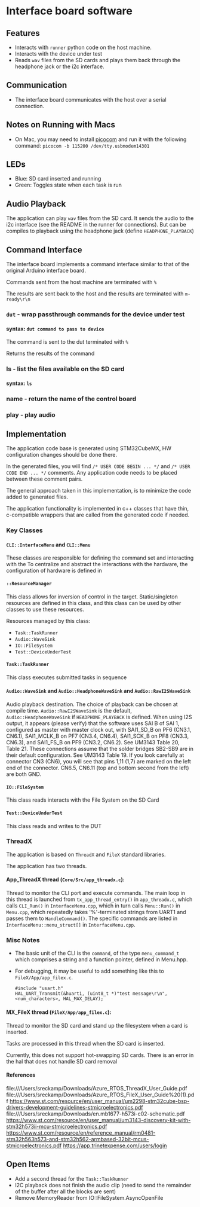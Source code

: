 # Interface board software

## Features
- Interacts with `runner` python code on the host machine.
- Interacts with the device under test
- Reads `wav` files from the SD cards and plays them back through the headphone jack or the i2c interface.


## Communication
- The interface board communicates with the host over a serial connection.  

## Notes on Running with Macs
- On Mac, you may need to install [picocom](https://github.com/npat-efault/picocom) and run it with the following command: `picocom -b 115200 /dev/tty.usbmodem14301`
## LEDs
- Blue: SD card inserted and running
- Green: Toggles state when each task is run

## Audio Playback
The application can play `wav` files from the SD card.  It sends the audio to the i2c interface (see the README in the
runner for connections).  But can be compiles to playback using the headphone jack (define `HEADPHONE_PLAYBACK`)

## Command Interface
The interface board implements a command interface similar to that of the original Arduino interface board.

Commands sent from the host machine are terminated with `%`

The results are sent back to the host and the results are terminated with `m-ready\r\n`

### `dut` - wrap passthrough commands for the device under test
#### syntax: `dut command to pass to device`

The command is sent to the dut terminated with `%`

Returns the results of the command

### ls - list the files available on the SD card
#### syntax: `ls`

### name - return the name of the control board

### play - play audio

## Implementation

The application code base is generated using STM32CubeMX, HW configuration changes should be done there.

In the generated files, you will find `/* USER CODE BEGIN ... */` and `/* USER CODE END ... */` comments.
Any application code needs to be placed between these comment pairs.

The general approach taken in this implementation, is to minimize the code added to generated files.

The application functionality is implemented in c++ classes that have thin, c-compatible 
wrappers that are called from the generated code if needed.

### Key Classes

#### `CLI::InterfaceMenu` and `CLI::Menu`
These classes are responsible for defining the command set and interacting with the 
To centralize and abstract the interactions with the hardware, the configuration of hardware is defined in 

#### `::ResourceManager`  
This class allows for inversion of control in the target.  Static/singleton resources are defined in this class, and
this class can be used by other classes to use these resources.

Resources managed by this class:
- `Task::TaskRunner`
- `Audio::WaveSink`
- `IO::FileSystem`
- `Test::DeviceUnderTest`

#### `Task::TaskRunner`
This class executes submitted tasks in sequence

#### `Audio::WaveSink` and `Audio::HeadphoneWaveSink` and `Audio::RawI2SWaveSink`
Audio playback destination.  The choice of playback can be chosen at compile time.  `Audio::RawI2SWaveSink` is the
default, `Audio::HeadphoneWaveSink` if `HEADPHONE_PLAYBACK` is defined.
When using I2S output, it appears (please verify) that the software uses SAI B of SAI 1, configured as master with master clock out, with SAI1_SD_B on PF6 (CN3.1, CN6.1), SAI1_MCLK_B on PF7 (CN3.4, CN6.4), SAI1_SCK_B on PF8 (CN3.3, CN6.3), and SAI1_FS_B on PF9 (CN3.2, CN6.2). See UM3143 Table 20, Table 21. These connections assume that the solder bridges SB2-SB9 are in their default configuration.  See UM3143 Table 19.  If you look carefully at connector CN3 (CN6), you will see that pins 1,11 (1,7) are marked on the left end of the connector.  CN6.5, CN6.11 (top and bottom second from the left) are both GND.

#### `IO::FileSystem`
This class reads interacts with the File System on the SD Card

#### `Test::DeviceUnderTest`
This class reads and writes to the DUT

### ThreadX
The application is based on `ThreadX` and `FileX` standard libraries.

The application has two threads.
#### App_ThreadX thread (`Core/Src/app_threadx.c`):
Thread to monitor the CLI port and execute commands.  The main loop in this thread is launched from `tx_app_thread_entry()` in `app_threadx.c`, which calls `CLI_Run()` in `InterfaceMenu.cpp`, which in turn calls `Menu::Run()` in `Menu.cpp`, which repeatedly takes '%'-terminated strings from UART1 and passes them to `HandleCommand()`.  The specific commands are listed in `InterfaceMenu::menu_struct[]` in `InterfaceMenu.cpp`.

### Misc Notes
* The basic unit of the CLI is the `command`, of the type `menu_command_t` which comprises a string and a function pointer, defined in Menu.hpp.
* For debugging, it may be useful to add something like this to `FileX/App/app_filex.c`.

    ```
    #include "usart.h"
    HAL_UART_Transmit(&huart1, (uint8_t *)"test message\r\n", <num_characters>, HAL_MAX_DELAY);
    ```


#### MX_FileX thread (`FileX/App/app_filex.c`):
Thread to monitor the SD card and stand up the filesystem when a card is inserted.

Tasks are processed in this thread when the SD card is inserted.

Currently, this does not support hot-swapping SD cards.  There is an error in the hal that does not handle SD
card removal

#### References
file:///Users/sreckamp/Downloads/Azure_RTOS_ThreadX_User_Guide.pdf
file:///Users/sreckamp/Downloads/Azure_RTOS_FileX_User_Guide%20(1).pdf
https://www.st.com/resource/en/user_manual/um2298-stm32cube-bsp-drivers-development-guidelines-stmicroelectronics.pdf
file:///Users/sreckamp/Downloads/en.mb1677-h573i-c02-schematic.pdf
https://www.st.com/resource/en/user_manual/um3143-discovery-kit-with-stm32h573ii-mcu-stmicroelectronics.pdf
https://www.st.com/resource/en/reference_manual/rm0481-stm32h563h573-and-stm32h562-armbased-32bit-mcus-stmicroelectronics.pdf
https://app.trinetexpense.com/users/login

## Open Items
- Add a second thread for the `Task::TaskRunner`
- I2C playback does not finish the audio clip (need to send the remainder of the buffer after all the blocks are sent)
- Remove MemoryReader from IO::FileSystem.AsyncOpenFile
